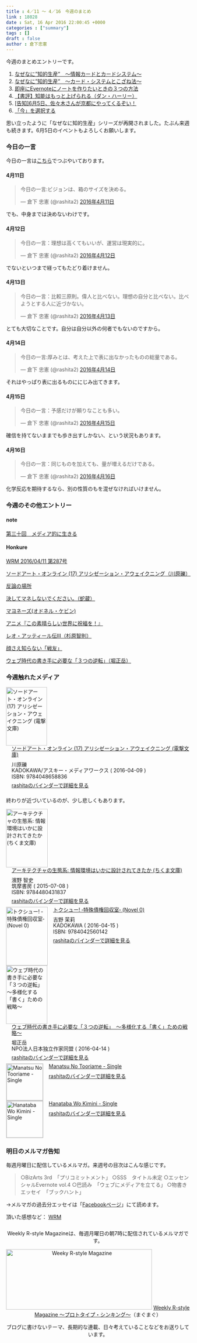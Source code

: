 ```yaml
---
title : 4／11 〜 4／16　今週のまとめ
link : 18028
date : Sat, 16 Apr 2016 22:00:45 +0000
categories : ["summary"]
tags : []
draft : false
author : 倉下忠憲
---
```


今週のまとめエントリーです。

<ol>
<li><a href="https://rashita.net/blog/?p=17991">なぜなに”知的生産”　〜情報カードとカードシステム〜</a></li>
<li><a href="https://rashita.net/blog/?p=17997">なぜなに”知的生産”　〜カード・システムとこざね法〜</a></li>
<li><a href="https://rashita.net/blog/?p=18004">即座にEvernoteにノートを作りたいときの３つの方法</a></li>
<li><a href="https://rashita.net/blog/?p=18014">【書評】知能はもっと上げられる（ダン・ハーリー）</a></li>
<li><a href="https://rashita.net/blog/?p=18019">[告知]6月5日、佐々木さんが京都にやってくるぞい！</a></li>
<li><a href="https://rashita.net/blog/?p=18024">「今」を選択する</a></li>
</ol>

思い立ったように「なぜなに知的生産」シリーズが再開されました。たぶん来週も続きます。6月5日のイベントもよろしくお願いします。

<h3>今日の一言</h3>
今日の一言は<a href="http://twitter.com/rashita2 ">こちら</a>でつぶやいております。

<h4>4月11日</h4>

<blockquote class="twitter-tweet" data-lang="ja"><p lang="ja" dir="ltr">今日の一言:ビジョンは、箱のサイズを決める。</p>&mdash; 倉下 忠憲 (@rashita2) <a href="https://twitter.com/rashita2/status/719528305301454848">2016年4月11日</a></blockquote>
<script async src="//platform.twitter.com/widgets.js" charset="utf-8"></script>

でも、中身までは決めないわけです。

<h4>4月12日</h4>

<blockquote class="twitter-tweet" data-lang="ja"><p lang="ja" dir="ltr">今日の一言：理想は高くてもいいが、運営は現実的に。</p>&mdash; 倉下 忠憲 (@rashita2) <a href="https://twitter.com/rashita2/status/719877582204698624">2016年4月12日</a></blockquote>
<script async src="//platform.twitter.com/widgets.js" charset="utf-8"></script>

でないといつまで経ってもたどり着けません。


<h4>4月13日</h4>
<blockquote class="twitter-tweet" data-lang="ja"><p lang="ja" dir="ltr">今日の一言：比較三原則。偉人と比べない。理想の自分と比べない。比べようとする人に近づかない。</p>&mdash; 倉下 忠憲 (@rashita2) <a href="https://twitter.com/rashita2/status/720172472843128833">2016年4月13日</a></blockquote>
<script async src="//platform.twitter.com/widgets.js" charset="utf-8"></script>

とても大切なことです。自分は自分以外の何者でもないのですから。

<h4>4月14日</h4>

<blockquote class="twitter-tweet" data-lang="ja"><p lang="ja" dir="ltr">今日の一言:厚みとは、考えた上で表に出なかったものの総量である。</p>&mdash; 倉下 忠憲 (@rashita2) <a href="https://twitter.com/rashita2/status/720541320998039552">2016年4月14日</a></blockquote>
<script async src="//platform.twitter.com/widgets.js" charset="utf-8"></script>

それはやっぱり表に出るものににじみ出てきます。

<h4>4月15日</h4>

<blockquote class="twitter-tweet" data-lang="ja"><p lang="ja" dir="ltr">今日の一言：予感だけが頼りなことも多い。</p>&mdash; 倉下 忠憲 (@rashita2) <a href="https://twitter.com/rashita2/status/720986397880885248">2016年4月15日</a></blockquote>
<script async src="//platform.twitter.com/widgets.js" charset="utf-8"></script>

確信を持てないままでも歩き出すしかない、という状況もあります。

<h4>4月16日</h4>

<blockquote class="twitter-tweet" data-lang="ja"><p lang="ja" dir="ltr">今日の一言：同じものを加えても、量が増えるだけである。</p>&mdash; 倉下 忠憲 (@rashita2) <a href="https://twitter.com/rashita2/status/721219358240813056">2016年4月16日</a></blockquote>
<script async src="//platform.twitter.com/widgets.js" charset="utf-8"></script>

化学反応を期待するなら、別の性質のもを混ぜなければいけません。

<h3>今週のその他エントリー</h3>

<H4>note</H4>

<a href="https://note.mu/rashita/n/n4538ce282569">第三十回　メディア的に生きる </a>

<H4>Honkure</H4>

<a href="http://honkure.net/rbook/archives/124">WRM 2016/04/11 第287号</a>

<a href="http://honkure.net/rbook/archives/127">ソードアート・オンライン (17) アリシゼーション・アウェイクニング（川原礫）</a>

<a href="http://honkure.net/rbook/archives/131">反論の場所</a>

<a href="http://honkure.net/rbook/archives/136">決してマネしないでください。（蛇蔵）</a>

<a href="http://honkure.net/rbook/archives/139">マヨネーズ(オドネル・ケビン)</a>

<a href="http://honkure.net/rbook/archives/145">アニメ『この素晴らしい世界に祝福を！』</a>

<a href="http://honkure.net/rbook/archives/149">レオ・アッティール伝Ⅲ（杉原智則）</a>

<a href="http://honkure.net/rbook/archives/153">顔さえ知らない「戦友」</a>

<a href="http://honkure.net/rbook/archives/157">ウェブ時代の書き手に必要な「３つの逆転」（堀正岳）</a>


<H3>今週触れたメディア</H3>

<div class="mm-middle" style="margin-bottom:0px;"><div class="mm-image" style="float:left;"><a href="http://www.amazon.co.jp/exec/obidos/ASIN/4048658832/rashita1000-22 /ref=nosim" target="_blank"><img src="http://ecx.images-amazon.com/images/I/61nrxbxC09L._SL160_.jpg" alt="ソードアート・オンライン (17) アリシゼーション・アウェイクニング (電撃文庫)" title="ソードアート・オンライン (17) アリシゼーション・アウェイクニング (電撃文庫)" width="112" height="160" border="0" /></a></div><div class="mm-content" style="float:left;margin-left:15px;line-height:120%"><div class="mm-title" style="line-height:120%"><a href="http://www.amazon.co.jp/exec/obidos/ASIN/4048658832/rashita1000-22 /ref=nosim" target="_blank">ソードアート・オンライン (17) アリシゼーション・アウェイクニング (電撃文庫)</a></div><div class="mm-detail" style="margin-top:10px;">川原礫<br />KADOKAWA/アスキー・メディアワークス ( 2016-04-09 )<br />ISBN: 9784048658836<br /><div style="margin:7px 0px"><a href="http://mediamarker.net/u/rashita/?asin=4048658832" target="_blank">rashitaのバインダーで詳細を見る</a></div></div></div><div style="clear:left"></div></div>

終わりが近づいているのが、少し悲しくもあります。

<div class="mm-middle" style="margin-bottom:0px;"><div class="mm-image" style="float:left;"><a href="http://www.amazon.co.jp/exec/obidos/ASIN/4480431837/rashita1000-22 /ref=nosim" target="_blank"><img src="http://ecx.images-amazon.com/images/I/51aq9Q1ONaL._SL160_.jpg" alt="アーキテクチャの生態系: 情報環境はいかに設計されてきたか (ちくま文庫)" title="アーキテクチャの生態系: 情報環境はいかに設計されてきたか (ちくま文庫)" width="114" height="160" border="0" /></a></div><div class="mm-content" style="float:left;margin-left:15px;line-height:120%"><div class="mm-title" style="line-height:120%"><a href="http://www.amazon.co.jp/exec/obidos/ASIN/4480431837/rashita1000-22 /ref=nosim" target="_blank">アーキテクチャの生態系: 情報環境はいかに設計されてきたか (ちくま文庫)</a></div><div class="mm-detail" style="margin-top:10px;">濱野 智史<br />筑摩書房 ( 2015-07-08 )<br />ISBN: 9784480431837<br /><div style="margin:7px 0px"><a href="http://mediamarker.net/u/rashita/?asin=4480431837" target="_blank">rashitaのバインダーで詳細を見る</a></div></div></div><div style="clear:left"></div></div>


<div class="mm-middle" style="margin-bottom:0px;"><div class="mm-image" style="float:left;"><a href="http://www.amazon.co.jp/exec/obidos/ASIN/4042560148/rashita1000-22 /ref=nosim" target="_blank"><img src="http://ecx.images-amazon.com/images/I/61f0EvG71ZL._SL160_.jpg" alt="トクシュー! ‐特殊債権回収室‐ (Novel 0)" title="トクシュー! ‐特殊債権回収室‐ (Novel 0)" width="114" height="160" border="0" /></a></div><div class="mm-content" style="float:left;margin-left:15px;line-height:120%"><div class="mm-title" style="line-height:120%"><a href="http://www.amazon.co.jp/exec/obidos/ASIN/4042560148/rashita1000-22 /ref=nosim" target="_blank">トクシュー! ‐特殊債権回収室‐ (Novel 0)</a></div><div class="mm-detail" style="margin-top:10px;">吉野 茉莉<br />KADOKAWA ( 2016-04-15 )<br />ISBN: 9784042560142<br /><div style="margin:7px 0px"><a href="http://mediamarker.net/u/rashita/?asin=4042560148" target="_blank">rashitaのバインダーで詳細を見る</a></div></div></div><div style="clear:left"></div></div>


<div class="mm-middle" style="margin-bottom:0px;"><div class="mm-image" style="float:left;"><a href="http://www.amazon.co.jp/exec/obidos/ASIN/B01EA29YOQ/rashita1000-22 /ref=nosim" target="_blank"><img src="http://ecx.images-amazon.com/images/I/515R1m4Q1mL._SL160_.jpg" alt="ウェブ時代の書き手に必要な「３つの逆転」　～多様化する「書く」ための戦略～" title="ウェブ時代の書き手に必要な「３つの逆転」　～多様化する「書く」ための戦略～" width="113" height="160" border="0" /></a></div><div class="mm-content" style="float:left;margin-left:15px;line-height:120%"><div class="mm-title" style="line-height:120%"><a href="http://www.amazon.co.jp/exec/obidos/ASIN/B01EA29YOQ/rashita1000-22 /ref=nosim" target="_blank">ウェブ時代の書き手に必要な「３つの逆転」　～多様化する「書く」ための戦略～</a></div><div class="mm-detail" style="margin-top:10px;">堀正岳<br />NPO法人日本独立作家同盟 ( 2016-04-14 )<br /><div style="margin:7px 0px"><a href="http://mediamarker.net/u/rashita/?asin=B01EA29YOQ" target="_blank">rashitaのバインダーで詳細を見る</a></div></div></div><div style="clear:left"></div></div>

<div class="mm-middle" style="margin-bottom:0px;"><div class="mm-image" style="float:left;"><a href="https://itunes.apple.com/jp/album/manatsu-no-tooriame-single/id1100188049" target="_blank"><img src="http://is1.mzstatic.com/image/thumb/Music49/v4/e1/75/4d/e1754d1b-f975-7a19-00c4-980f66b25a6e/source/100x100bb.jpg" alt="Manatsu No Tooriame - Single" title="Manatsu No Tooriame - Single" width="100" height="100" style="border:1px solid #CCCCCC;" /></a>
</div><div class="mm-content" style="float:left;margin-left:15px;line-height:120%"><div class="mm-title" style="line-height:120%"><a href="https://itunes.apple.com/jp/album/manatsu-no-tooriame-single/id1100188049" target="_blank">Manatsu No Tooriame - Single</a></div><div class="mm-detail" style="margin-top:10px;"><div style="margin:7px 0px"><a href="http://mediamarker.net/u/rashita/?url=https%3A%2F%2Fitunes.apple.com%2Fjp%2Falbum%2Fmanatsu-no-tooriame-single%2Fid1100188049" target="_blank">rashitaのバインダーで詳細を見る</a></div></div></div><div style="clear:left"></div></div>

<div class="mm-middle" style="margin-bottom:0px;"><div class="mm-image" style="float:left;"><a href="https://itunes.apple.com/jp/album/hanataba-wo-kimini-single/id1100188251" target="_blank"><img src="http://is4.mzstatic.com/image/thumb/Music49/v4/8c/1a/cd/8c1acda8-e80e-3abe-57e7-9f80ffb3e32e/source/100x100bb.jpg" alt="Hanataba Wo Kimini - Single" title="Hanataba Wo Kimini - Single" width="100" height="100" style="border:1px solid #CCCCCC;" /></a>
</div><div class="mm-content" style="float:left;margin-left:15px;line-height:120%"><div class="mm-title" style="line-height:120%"><a href="https://itunes.apple.com/jp/album/hanataba-wo-kimini-single/id1100188251" target="_blank">Hanataba Wo Kimini - Single</a></div><div class="mm-detail" style="margin-top:10px;"><div style="margin:7px 0px"><a href="http://mediamarker.net/u/rashita/?url=https%3A%2F%2Fitunes.apple.com%2Fjp%2Falbum%2Fhanataba-wo-kimini-single%2Fid1100188251" target="_blank">rashitaのバインダーで詳細を見る</a></div></div></div><div style="clear:left"></div></div>



<h3>明日のメルマガ告知</h3>
毎週月曜日に配信しているメルマガ。来週号の目次はこんな感じです。
<blockquote>
○BizArts 3rd　「プリコミットメント」
○SSS　タイトル未定
○エッセンシャルEvernote vol.4
○巴読み　「ウェブにメディアを立てる」
○物書きエッセイ　「ブックハント」
</blockquote>
→メルマガの過去分エッセイは「<a href="http://www.facebook.com/home.php#!/rashitaportal">Facebookページ</a>」にて読めます。

頂いた感想など：
<a class="twitter-timeline"  href="https://twitter.com/rashita2/timelines/427262290753097729"  data-widget-id="427265271171010561">WRM</a>
    <script>!function(d,s,id){var js,fjs=d.getElementsByTagName(s)[0],p=/^http:/.test(d.location)?'http':'https';if(!d.getElementById(id)){js=d.createElement(s);js.id=id;js.src=p+"://platform.twitter.com/widgets.js";fjs.parentNode.insertBefore(js,fjs);}}(document,"script","twitter-wjs");</script>

<div style="text-align:center;margin-top:25px;">
Weekly R-style Magazineは、毎週月曜日の朝7時に配信されているメルマガです。

<a href="http://www.mag2.com/m/0001185133.html" target="_blank"><img src="https://rashita.net/blog/wp-content/uploads/2010/09/mmbanner.jpg" alt="Weeky R-style Magazine" width="400" height="165" class="alignnone size-full wp-image-12201" /></a>
<a href="http://www.mag2.com/m/0001185133.html" target="_blank">Weekly R-style Magazine ～プロトタイプ・シンキング～</a>（まぐまぐ）

ブログに書けないテーマ、長期的な連載、日々考えていることなどをお送りしています。
</div>
